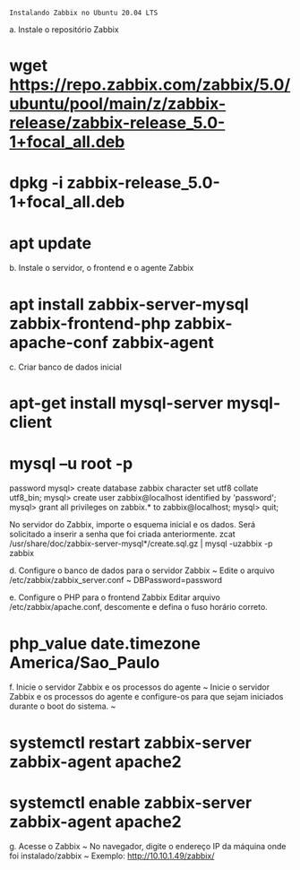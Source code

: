 ~~~~~~~~~~~~~~~~~~~~~~~~~~~~~~~~~
Instalando Zabbix no Ubuntu 20.04 LTS
~~~~~~~~~~~~~~~~~~~~~~~~~~~~~~~~~

a. Instale o repositório Zabbix
# wget https://repo.zabbix.com/zabbix/5.0/ubuntu/pool/main/z/zabbix-release/zabbix-release_5.0-1+focal_all.deb
# dpkg -i zabbix-release_5.0-1+focal_all.deb
# apt update

b. Instale o servidor, o frontend e o agente Zabbix
# apt install zabbix-server-mysql zabbix-frontend-php zabbix-apache-conf zabbix-agent

c. Criar banco de dados inicial
# apt-get install mysql-server mysql-client
# mysql –u root -p
password
mysql> create database zabbix character set utf8 collate utf8_bin;
mysql> create user zabbix@localhost identified by 'password';
mysql> grant all privileges on zabbix.* to zabbix@localhost;
mysql> quit;

No servidor do Zabbix, importe o esquema inicial e os dados. Será solicitado a inserir a senha que foi criada anteriormente.
zcat /usr/share/doc/zabbix-server-mysql*/create.sql.gz | mysql -uzabbix -p zabbix

d. Configure o banco de dados para o servidor Zabbix
~ Edite o arquivo /etc/zabbix/zabbix_server.conf ~
DBPassword=password

e. Configure o PHP para o frontend Zabbix
Editar arquivo /etc/zabbix/apache.conf, descomente e defina o fuso horário correto.
# php_value date.timezone America/Sao_Paulo

f. Inicie o servidor Zabbix e os processos do agente
~ Inicie o servidor Zabbix e os processos do agente e configure-os para que sejam iniciados durante o boot do sistema. ~
# systemctl restart zabbix-server zabbix-agent apache2
# systemctl enable zabbix-server zabbix-agent apache2

g. Acesse o Zabbix
~ No navegador, digite o endereço IP da máquina onde foi instalado/zabbix ~
Exemplo: http://10.10.1.49/zabbix/

